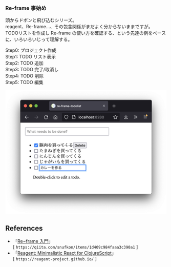 ### Re-frame 事始め

頭からドボンと飛び込むシリーズ。<br>
reagent、Re-frame…、その包含関係がまだよく分からないままですが。<br>
TODOリストを作成し Re-frame の使い方を確認する、という先達の例をベースに、いろいろいじって理解する。<br>

Step0: プロジェクト作成<br>
Step1: TODO リスト表示<br>
Step2: TODO 追加<br>
Step3: TODO 完了/取消し<br>
Step4: TODO 削除<br>
Step5: TODO 編集<br>

![test](https://github.com/gima326/re-frame-todolist/blob/main/readme_img/todo_img.png)

## References

- 「[Re−frame 入門][1]」<br>
[ `https://qiita.com/snufkon/items/1d409c984faaa3c390a1` ]<br>
- 「[Reagent: Minimalistic React for ClojureScript][2]」<br>
[ `https://reagent-project.github.io/` ]<br>

[1]: https://qiita.com/snufkon/items/1d409c984faaa3c390a1
[2]: https://reagent-project.github.io/
